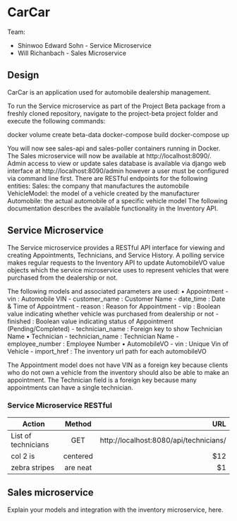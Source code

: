 # CarCar

Team:

* Shinwoo Edward Sohn - Service Microservice
* Will Richanbach - Sales Microservice

## Design

CarCar is an application used for automobile dealership management.

To run the Service microservice as part of the Project Beta package from a freshly cloned repository, navigate to the project-beta project folder and execute the following commands:

docker volume create beta-data
docker-compose build
docker-compose up

You will now see sales-api and sales-poller containers running in Docker. The Sales
microservice will now be available at http://localhost:8090/. Admin access to view or update sales database is available via django web interface at http://localhost:8090/admin however a user must be configured via command line first.
There are RESTful endpoints for the following entities:
Sales: the company that manufactures the automobile
VehicleModel: the model of a vehicle created by the manufacturer
Automobile: the actual automobile of a specific vehicle model
The following documentation describes the available functionality in the Inventory API.


## Service Microservice

The Service microservice provides a RESTful API interface for viewing and creating Appointments, Technicians, and Service History. A polling service makes regular requests to the Inventory API to update AutomobileVO value objects which the service microservice uses to represent vehicles that were purchased from the dealership or not.

The following models and associated parameters are used:
    • Appointment
        - vin : Automobile VIN
        - customer_name : Customer Name
        - date_time : Date & Time of Appointment
        - reason : Reason for Appointment
        - vip : Boolean value indicating whether vehicle was purchased from dealership or not
        - finished : Boolean value indicating status of Appointment (Pending/Completed)
        - technician_name : Foreign key to show Technician Name
    • Technician
        - technician_name : Technician Name
        - employee_number : Employee Number
    • AutomobileVO
        - vin : Unique Vin of Vehicle
        - import_href : The inventory url path for each automobileVO

The Appointment model does not have VIN as a foreign key because clients who do not own a vehicle from the inventory should also be able to make an appointment. The Technician field is a foreign key because many appointments can have a single technician.

### Service Microservice RESTful

| Action        | Method           | URL  |
| ------------- |:-------------:| -----:|
| List of technicians| GET | http://localhost:8080/api/technicians/ |
| col 2 is      | centered      |   $12 |
| zebra stripes | are neat      |    $1 |



## Sales microservice

Explain your models and integration with the inventory
microservice, here.
